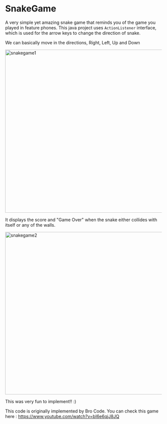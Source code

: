 # SnakeGame

A very simple yet amazing snake game that reminds you of the game you played in feature phones.
This java project uses ```ActionListener``` interface, which is used for the arrow keys to change the direction of snake.


We can basically move in the directions, Right, Left, Up and Down

<img width="525" alt="snakegame1" src="https://user-images.githubusercontent.com/64974929/176745372-54624d4f-de27-43ff-92dd-285cc0ebc7a2.png">


It displays the score and "Game Over" when the snake either collides with itself or any of the walls.

<img width="523" alt="snakegame2" src="https://user-images.githubusercontent.com/64974929/176745557-dc88a8b5-37be-42ad-b416-508fe79eaab3.png">

This was very fun to implement!! :)

This code is originally implemented by Bro Code. 
You can check this game here : https://www.youtube.com/watch?v=bI6e6qjJ8JQ 
